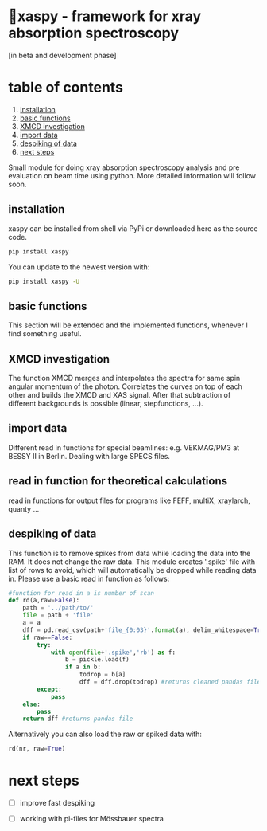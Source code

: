 # 🔬xaspy - framework for xray absorption spectroscopy
[in beta and development phase]

# table of contents
1. [installation](#installation)
2. [basic functions](#basic-functions)
3. [XMCD investigation](#xmcd-investigation)
4. [import data](#import-data)
5. [despiking of data](#despiking-of-data)
6. [next steps](#next-steps)

Small module for doing xray absorption spectroscopy analysis and pre evaluation on beam time using python. More detailed information will follow soon. 


## installation
xaspy can be installed from shell via PyPi or downloaded here as the source code.
```bash
pip install xaspy
```
You can update to the newest version with: 

```bash
pip install xaspy -U
```

## basic functions

This section will be extended and the implemented functions, whenever I find something useful.

## XMCD investigation

The function XMCD merges and interpolates the spectra for same spin angular momentum of the photon. Correlates the curves on top of each other and builds the XMCD and XAS signal. After that subtraction of different backgrounds is possible (linear, stepfunctions, ...).  

## import data 

Different read in functions for special beamlines: e.g. VEKMAG/PM3 at BESSY II in Berlin. Dealing with large SPECS files. 

## read in function for theoretical calculations

read in functions for output files for programs like FEFF, multiX, xraylarch, quanty ...

## despiking of data

This function is to remove spikes from data while loading the data into the RAM.  It does not change the raw data. This module creates '.spike' file with list of rows to avoid, which will automatically be dropped while reading data in. Please use a basic read in function as follows:

```python
#function for read in a is number of scan
def rd(a,raw=False):
    path = '../path/to/'
    file = path + 'file'
    a = a
    dff = pd.read_csv(path+'file_{0:03}'.format(a), delim_whitespace=True,skiprows=[1]) # example readin
    if raw==False:
        try:
            with open(file+'.spike','rb') as f:
                b = pickle.load(f)
                if a in b:
                    todrop = b[a]
                    dff = dff.drop(todrop) #returns cleaned pandas file if .spike is existent and has an entry for scan number
        except:
            pass
    else: 
        pass
    return dff #returns pandas file 
```
Alternatively you can also load the raw or spiked data with:

```python 
rd(nr, raw=True)
```


# next steps

- [ ] improve fast despiking
- [ ] working with pi-files for Mössbauer spectra

